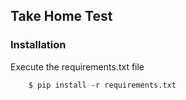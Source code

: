 ## Take Home Test

### Installation

Execute the requirements.txt file
```
    $ pip install -r requirements.txt 
```
